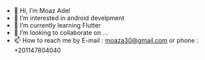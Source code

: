 - 👋 Hi, I’m Moaz Adel
- 👀 I’m interested in android develpment
- 🌱 I’m currently learning Flutter
- 💞️ I’m looking to collaborate on ...
- 📫 How to reach me by E-mail : moaza30@gmail.com or phone : +201147804040

<!---
moaza30/moaza30 is a ✨ special ✨ repository because its `README.md` (this file) appears on your GitHub profile.
You can click the Preview link to take a look at your changes.
--->
